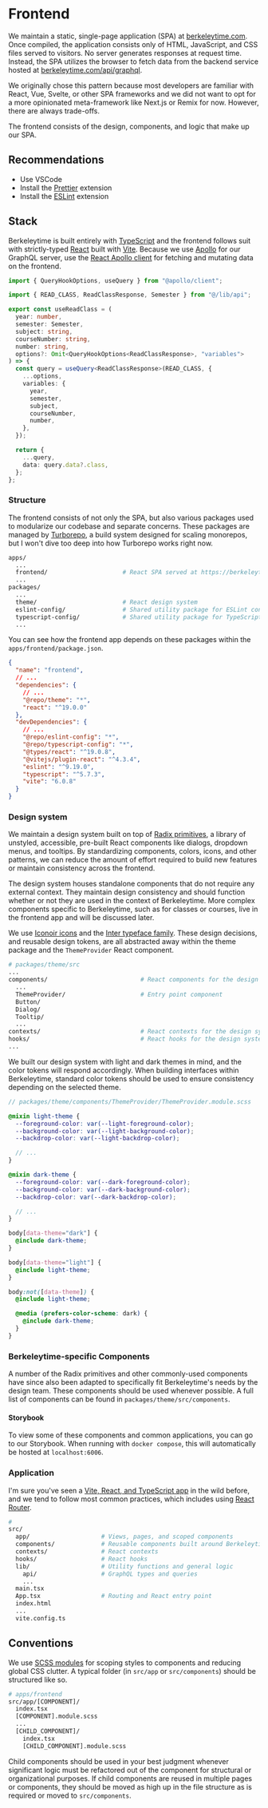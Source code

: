 # Frontend

We maintain a static, single-page application (SPA) at [berkeleytime.com](https://berkeleytime.com). Once compiled, the application consists only of HTML, JavaScript, and CSS files served to visitors. No server generates responses at request time. Instead, the SPA utilizes the browser to fetch data from the backend service hosted at [berkeleytime.com/api/graphql](https://berkeleytime.com/api/graphql).

We originally chose this pattern because most developers are familiar with React, Vue, Svelte, or other SPA frameworks and we did not want to opt for a more opinionated meta-framework like Next.js or Remix for now. However, there are always trade-offs.

The frontend consists of the design, components, and logic that make up our SPA.

## Recommendations

- Use VSCode
- Install the [Prettier](https://marketplace.visualstudio.com/items?itemName=esbenp.prettier-vscode) extension
- Install the [ESLint](https://marketplace.visualstudio.com/items?itemName=dbaeumer.vscode-eslint) extension

## Stack

Berkeleytime is built entirely with [TypeScript](https://www.typescriptlang.org/) and the frontend follows suit with strictly-typed [React](https://react.dev/) built with [Vite](https://vite.dev/). Because we use [Apollo](https://www.apollographql.com/docs) for our GraphQL server, use the [React Apollo client](https://www.apollographql.com/docs/react) for fetching and mutating data on the frontend.

```typescript
import { QueryHookOptions, useQuery } from "@apollo/client";

import { READ_CLASS, ReadClassResponse, Semester } from "@/lib/api";

export const useReadClass = (
  year: number,
  semester: Semester,
  subject: string,
  courseNumber: string,
  number: string,
  options?: Omit<QueryHookOptions<ReadClassResponse>, "variables">
) => {
  const query = useQuery<ReadClassResponse>(READ_CLASS, {
    ...options,
    variables: {
      year,
      semester,
      subject,
      courseNumber,
      number,
    },
  });

  return {
    ...query,
    data: query.data?.class,
  };
};
```

### Structure

The frontend consists of not only the SPA, but also various packages used to modularize our codebase and separate concerns. These packages are managed by [Turborepo](https://turbo.build/repo/docs), a build system designed for scaling monorepos, but I won't dive too deep into how Turborepo works right now.

```bash
apps/
  ...
  frontend/                     # React SPA served at https://berkeleytime.com
  ...
packages/
  ...
  theme/                        # React design system
  eslint-config/                # Shared utility package for ESLint configuration files
  typescript-config/            # Shared utility package for TypeScript configured files
  ...
```

You can see how the frontend app depends on these packages within the `apps/frontend/package.json`.

```json
{
  "name": "frontend",
  // ...
  "dependencies": {
    // ...
    "@repo/theme": "*",
    "react": "^19.0.0"
  },
  "devDependencies": {
    // ...
    "@repo/eslint-config": "*",
    "@repo/typescript-config": "*",
    "@types/react": "^19.0.8",
    "@vitejs/plugin-react": "^4.3.4",
    "eslint": "^9.19.0",
    "typescript": "^5.7.3",
    "vite": "6.0.8"
  }
}
```

### Design system

We maintain a design system built on top of [Radix primitives](https://www.radix-ui.com/primitives), a library of unstyled, accessible, pre-built React components like dialogs, dropdown menus, and tooltips. By standardizing components, colors, icons, and other patterns, we can reduce the amount of effort required to build new features or maintain consistency across the frontend.

The design system houses standalone components that do not require any external context. They maintain design consistency and should function whether or not they are used in the context of Berkeleytime. More complex components specific to Berkeleytime, such as for classes or courses, live in the frontend app and will be discussed later.

We use [Iconoir icons](https://iconoir.com/) and the [Inter typeface family](https://rsms.me/inter/). These design decisions, and reusable design tokens, are all abstracted away within the theme package and the `ThemeProvider` React component.

```bash
# packages/theme/src
...
components/                          # React components for the design system
  ...
  ThemeProvider/                     # Entry point component
  Button/
  Dialog/
  Tooltip/
  ...
contexts/                            # React contexts for the design system
hooks/                               # React hooks for the design system
...
```

We built our design system with light and dark themes in mind, and the color tokens will respond accordingly. When building interfaces within Berkeleytime, standard color tokens should be used to ensure consistency depending on the selected theme.

```scss
// packages/theme/components/ThemeProvider/ThemeProvider.module.scss

@mixin light-theme {
  --foreground-color: var(--light-foreground-color);
  --background-color: var(--light-background-color);
  --backdrop-color: var(--light-backdrop-color);

  // ...
}

@mixin dark-theme {
  --foreground-color: var(--dark-foreground-color);
  --background-color: var(--dark-background-color);
  --backdrop-color: var(--dark-backdrop-color);

  // ...
}

body[data-theme="dark"] {
  @include dark-theme;
}

body[data-theme="light"] {
  @include light-theme;
}

body:not([data-theme]) {
  @include light-theme;

  @media (prefers-color-scheme: dark) {
    @include dark-theme;
  }
}
```

### Berkeleytime-specific Components

A number of the Radix primitives and other commonly-used components have since also been adapted to specifically fit Berkeleytime's needs by the design team. These components should be used whenever possible. A full list of components can be found in `packages/theme/src/components`. 

#### Storybook

To view some of these components and common applications, you can go to our Storybook. When running with `docker compose`, this will automatically be hosted at `localhost:6006`. 

### Application

I'm sure you've seen a [Vite, React, and TypeScript app](https://vite.dev/guide/#scaffolding-your-first-vite-project) in the wild before, and we tend to follow most common practices, which includes using [React Router](https://reactrouter.com/home).

```bash
#
src/
  app/                    # Views, pages, and scoped components
  components/             # Reusable components built around Berkeleytime
  contexts/               # React contexts
  hooks/                  # React hooks
  lib/                    # Utility functions and general logic
    api/                  # GraphQL types and queries
    ...
  main.tsx
  App.tsx                 # Routing and React entry point
  index.html
  ...
  vite.config.ts
```

## Conventions

We use [SCSS modules](https://vite.dev/guide/features#css-modules) for scoping styles to components and reducing global CSS clutter. A typical folder (in `src/app` or `src/components`) should be structured like so.

```bash
# apps/frontend
src/app/[COMPONENT]/
  index.tsx
  [COMPONENT].module.scss
  ...
  [CHILD_COMPONENT]/
    index.tsx
    [CHILD_COMPONENT].module.scss
```

Child components should be used in your best judgment whenever significant logic must be refactored out of the component for structural or organizational purposes. If child components are reused in multiple pages or components, they should be moved as high up in the file structure as is required or moved to `src/components`.
